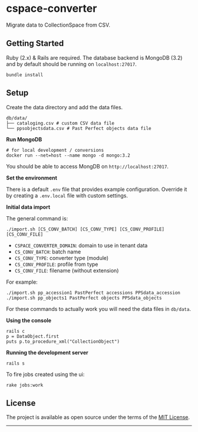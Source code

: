 cspace-converter
===

Migrate data to CollectionSpace from CSV.

Getting Started
---

Ruby (2.x) & Rails are required. The database backend is MongoDB (3.2) and by default should be running on `localhost:27017`.

```
bundle install
```

Setup
---

Create the data directory and add the data files.

```
db/data/
├── cataloging.csv # custom CSV data file
└── ppsobjectsdata.csv # Past Perfect objects data file
```

**Run MongoDB**

```
# for local development / conversions
docker run --net=host --name mongo -d mongo:3.2
```

You should be able to access MongDB on `http://localhost:27017`.

**Set the environment**

There is a default `.env` file that provides example configuration. Override it by creating a `.env.local` file with custom settings.

**Initial data import**

The general command is:

```
./import.sh [CS_CONV_BATCH] [CS_CONV_TYPE] [CS_CONV_PROFILE] [CS_CONV_FILE]
```

- `CSPACE_CONVERTER_DOMAIN`: domain to use in tenant data
- `CS_CONV_BATCH`: batch name
- `CS_CONV_TYPE`: converter type (module)
- `CS_CONV_PROFILE`: profile from type
- `CS_CONV_FILE`: filename (without extension)

For example:

```
./import.sh pp_accession1 PastPerfect accessions PPSdata_accession
./import.sh pp_objects1 PastPerfect objects PPSdata_objects
```

For these commands to actually work you will need the data files in `db/data`.

**Using the console**

```
rails c
p = DataObject.first
puts p.to_procedure_xml("CollectionObject")
```

**Running the development server**

```
rails s
```

To fire jobs created using the ui:

```
rake jobs:work
```

License
---

The project is available as open source under the terms of the [MIT License](http://opensource.org/licenses/MIT).

---
